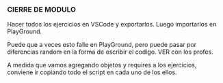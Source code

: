 ### CIERRE DE MODULO ###

Hacer todos los ejercicios en VSCode y exportarlos. Luego importarlos en PlayGround.

Puede que a veces esto falle en PlayGround, pero puede pasar por diferencias random en 
la forma de escribir el codigo. VER con los profes.

A medida que vamos agregando objetos y requires a los ejercicios, conviene ir copiando todo el script en cada uno de los ellos.